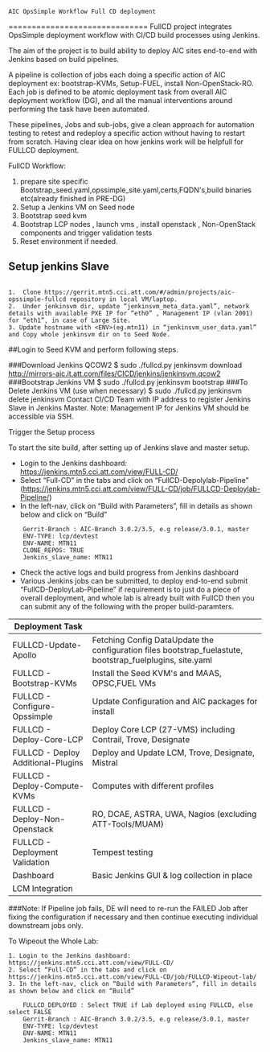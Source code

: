 	AIC OpsSimple Workflow Full CD deployment
==============================
FullCD project integrates OpsSimple deployment workflow with CI/CD build processes using Jenkins. 

The aim of the project is to build ability to deploy AIC sites end-to-end with Jenkins based on build pipelines. 

A pipeline is collection of jobs each doing a specific action of AIC deployment ex: bootstrap-KVMs, Setup-FUEL, install 
Non-OpenStack-RO. Each job is defined to be atomic deployment task from overall AIC deployment workflow (DG), and all the 
manual interventions around performing the task have been automated. 

These pipelines, Jobs and sub-jobs, give a clean approach for automation testing to retest and redeploy a specific action 
without having to restart from scratch. Having clear idea on how jenkins work will be helpfull for FULLCD deployment.

FullCD Workflow: 
1. prepare site specific Bootstrap_seed.yaml,opssimple_site.yaml,certs,FQDN's,build binaries etc(already finished in PRE-DG)
2. Setup a Jenkins VM on Seed node
3. Bootstrap seed kvm
4. Bootstrap LCP nodes , launch vms , install openstack , Non-OpenStack components and trigger validation tests
5. Reset environment if needed.

## Setup jenkins Slave	
~~~

1.	Clone https://gerrit.mtn5.cci.att.com/#/admin/projects/aic-opssimple-fullcd repository in local VM/laptop.
2.	Under jenkinsvm dir, update “jenkinsvm_meta_data.yaml”, network details with available PXE IP for “eth0” , Management IP (vlan 2001) for “eth1”, in case of Large Site.
3. Update hostname with <ENV>(eg.mtn11) in “jenkinsvm_user_data.yaml” and Copy whole jenkinsvm dir on to Seed Node.
~~~
##Login to Seed KVM and perform following steps.

###Download Jenkins QCOW2
    $ sudo ./fullcd.py jenkinsvm download http://mirrors-aic.it.att.com/files/CICD/jenkins/jenkinsvm.qcow2
###Bootstrap Jenkins VM
    $ sudo ./fullcd.py jenkinsvm bootstrap
###To Delete Jenkins VM (use when necessary)
   $ sudo ./fullcd.py jenkinsvm delete jenkinsvm
Contact CI/CD Team with IP address to register Jenkins Slave in Jenkins Master.
Note:
	Management IP for Jenkins VM should be accessible via SSH.
	
Trigger the Setup process

To start the site build, after setting up of Jenkins slave and master setup. 
-	Login to the Jenkins dashboard:  https://jenkins.mtn5.cci.att.com/view/FULL-CD/
-	Select “Full-CD” in the tabs and click on “FullCD-Depolylab-Pipeline” (https://jenkins.mtn5.cci.att.com/view/FULL-CD/job/FULLCD-Deploylab-Pipeline/) 
-	In the left-nav, click on “Build with Parameters”, fill in details as shown below and click on “Build” 
~~~
	Gerrit-Branch : AIC-Branch 3.0.2/3.5, e.g release/3.0.1, master      
	ENV-TYPE: lcp/devtest 
	ENV-NAME: MTN11
	CLONE_REPOS: TRUE 
	Jenkins_slave_name: MTN11
~~~
-	Check the active logs and build progress from Jenkins dashboard 
-	Various Jenkins jobs can be submitted, to deploy end-to-end submit “FullCD-DeployLab-Pipeline” if requirement is to just do a piece of overall deployment,
 and whole lab is already built with FullCD then you can submit any of the following with the proper build-paramters. 
 
 | **Deployment Task** |  | 
| --- | --- | 
| FULLCD-Update-Apollo | Fetching Config DataUpdate the configuration files bootstrap_fuelastute, bootstrap_fuelplugins, site.yaml | 
| FULLCD - Bootstrap-KVMs | Install the Seed KVM's and MAAS, OPSC,FUEL VMs | 
|FULLCD - Configure-Opssimple | Update Configuration and AIC packages for install |
|FULLCD - Deploy-Core-LCP | Deploy Core LCP (27-VMS) including Contrail, Trove, Designate |
| FULLCD - Deploy Additional-Plugins |	Deploy and Update LCM, Trove, Designate, Mistral|
| FULLCD - Deploy-Compute-KVMs | Computes with different profiles
| FULLCD - Deploy-Non-Openstack | RO, DCAE, ASTRA, UWA, Nagios (excluding ATT-Tools/MUAM)
| FULLCD - Deployment Validation | Tempest testing
| Dashboard |  Basic Jenkins GUI & log collection in place |
| LCM Integration |

###Note:
If Pipeline job fails, DE will need to re-run the FAILED Job after fixing the configuration if necessary and then continue executing individual downstream jobs only.

To Wipeout the Whole Lab:
~~~
1. Login to the Jenkins dashboard:  https://jenkins.mtn5.cci.att.com/view/FULL-CD/
2. Select “Full-CD” in the tabs and click on https://jenkins.mtn5.cci.att.com/view/FULL-CD/job/FULLCD-Wipeout-lab/ 
3. In the left-nav, click on “Build with Parameters”, fill in details as shown below and click on “Build” 

	FULLCD_DEPLOYED : Select TRUE if Lab deployed using FULLCD, else select FALSE
	Gerrit-Branch : AIC-Branch 3.0.2/3.5, e.g release/3.0.1, master      
	ENV-TYPE: lcp/devtest 
	ENV-NAME: MTN11
	Jenkins_slave_name: MTN11
~~~



